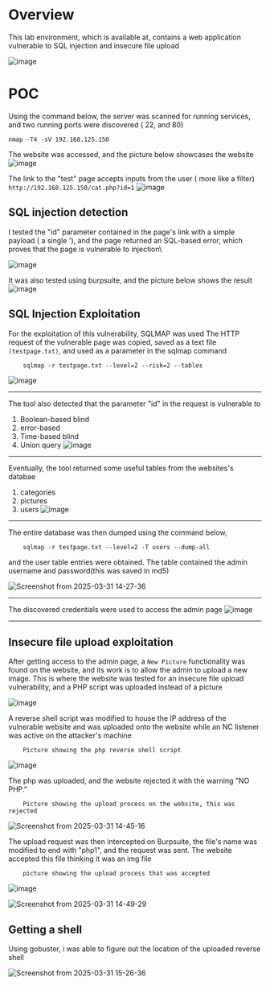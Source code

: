 # Overview
This lab environment, which is available at,  contains a web application vulnerable to SQL injection and insecure file upload

![image](https://github.com/user-attachments/assets/cc6282c4-5bfb-4f62-86ea-e00bec94290b)


# POC
Using the command below, the server was scanned for running services, and two running ports were discovered ( 22, and 80)

    nmap -T4 -sV 192.168.125.150

The website was accessed, and the picture below showcases the website
![image](https://github.com/user-attachments/assets/3b01ee4d-5d42-4f25-839d-f9d5a15f0da9)



The link to the "test" page accepts inputs from the user ( more like a filter) `http://192.168.125.150/cat.php?id=1`
![image](https://github.com/user-attachments/assets/be99cfbc-9da9-435a-bc17-24c4f00f1d27)


## SQL injection detection

I tested the "id" parameter contained in the page's link with a simple payload ( a single '), and the page returned an SQL-based error, which proves that the page is vulnerable to injection\

![image](https://github.com/user-attachments/assets/f93ebd8b-d8c3-4907-9270-205f0b3d9a1f)

It was also tested using burpsuite, and the picture below shows the result
![image](https://github.com/user-attachments/assets/bbb39fbc-c8ef-45f1-9be2-f6427d74f022)

## SQL Injection Exploitation
For the exploitation of this vulnerability, SQLMAP was used 
The HTTP request of the vulnerable page was copied, saved as a text file `(testpage.txt)`,  and used as a parameter in the sqlmap command

        sqlmap -r testpage.txt --level=2 --risk=2 --tables
    

![image](https://github.com/user-attachments/assets/0ba6050d-2960-47d4-b133-93b74363e58d)
___ 

The tool also detected that the parameter "id" in the request is vulnerable to 
1. Boolean-based blind
2. error-based
3. Time-based blind
4. Union query
![image](https://github.com/user-attachments/assets/3a58a255-b05c-4c56-b5bf-24242888cc64)

_____

Eventually, the tool returned some useful tables from the websites's databae
1. categories
2. pictures
3. users
![image](https://github.com/user-attachments/assets/ff562893-c1f7-4a01-93c4-3d03658c8acf)

____
The entire database was then dumped using the command below, 

        sqlmap -r testpage.txt --level=2 -T users --dump-all


and the user table entries were obtained.
The table contained the admin username and password(this was saved in md5)

![Screenshot from 2025-03-31 14-27-36](https://github.com/user-attachments/assets/f213e059-74eb-4e2c-bcbc-37599cd53533)

____

The discovered credentials were used to access the admin page
![image](https://github.com/user-attachments/assets/1e08b720-ab83-4176-bd43-0b79dbc39350)


____


## Insecure file upload exploitation

After getting access to the admin page, a `New Picture` functionality was found on the website, and its work is to allow the admin to upload a new image. This is where the website was tested for an insecure file upload vulnerability, and a PHP script was uploaded instead of a picture

![image](https://github.com/user-attachments/assets/f0a9229d-ec93-4347-a7b0-6f0d5a6c8bfc)



A reverse shell script was modified to house the IP address of the vulnerable website and was uploaded onto the website while an NC listener was active on the attacker's machine

        Picture showing the php reverse shell script
![image](https://github.com/user-attachments/assets/90ca856b-e1cc-4898-aa26-b821b2e086cc)


The php was uploaded, and the website rejected it with the warning "NO PHP."
     
        Picture showing the upload process on the website, this was rejected
![Screenshot from 2025-03-31 14-45-16](https://github.com/user-attachments/assets/878bc6f7-2cd5-434d-ad52-54203f8eac8e)


The upload request was then intercepted on Burpsuite, the file's name was modified to end with "php1", and the request was sent. The website accepted this file thinking it was an img file

        picture showing the upload process that was accepted
![image](https://github.com/user-attachments/assets/aacb8d19-1ef0-4e88-a72b-2e361fda949d)


![Screenshot from 2025-03-31 14-49-29](https://github.com/user-attachments/assets/97287cf0-5c8e-4a7c-8450-a7fadfe3a8f1)



## Getting a shell

Using gobuster, i was able to figure out the location of the uploaded reverse shell

        

![Screenshot from 2025-03-31 15-26-36](https://github.com/user-attachments/assets/f1010513-6a51-4541-969b-862a8644a45a)

